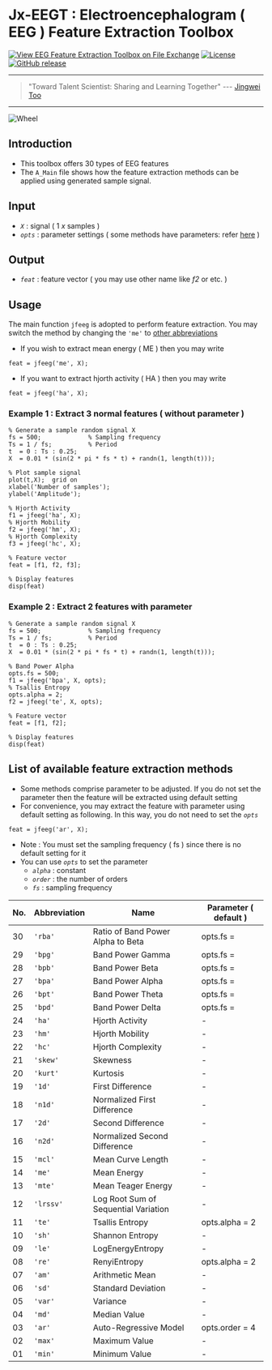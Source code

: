 # Jx-EEGT : Electroencephalogram ( EEG ) Feature Extraction Toolbox

[![View EEG Feature Extraction Toolbox on File Exchange](https://www.mathworks.com/matlabcentral/images/matlab-file-exchange.svg)](https://www.mathworks.com/matlabcentral/fileexchange/84235-eeg-feature-extraction-toolbox)
[![License](https://img.shields.io/badge/license-BSD_3-yellow.svg)](https://github.com/JingweiToo/EEG-Feature-Extraction-Toolbox/blob/main/LICENSE)
[![GitHub release](https://img.shields.io/badge/release-1.0-green.svg)](https://github.com/JingweiToo/EEG-Feature-Extraction-Toolbox)

---
> "Toward Talent Scientist: Sharing and Learning Together"
>  --- [Jingwei Too](https://jingweitoo.wordpress.com/)
---

![Wheel](https://www.mathworks.com/matlabcentral/mlc-downloads/downloads/0f34f528-fbf4-48ca-84e1-bc1080a430ad/0e019644-3a97-4f4a-b739-0ef1d84f01db/images/1607766116.JPG)


## Introduction

* This toolbox offers 30 types of EEG features 
* The `A_Main` file shows how the feature extraction methods can be applied using generated sample signal. 


## Input
* *`X`*     : signal ( 1 *x* samples )
* *`opts`*  : parameter settings ( some methods have parameters: refer [here](/README.md#list-of-available-feature-extraction-methods) )


## Output
* *`feat`* : feature vector ( you may use other name like *f2* or etc. ) 


## Usage
The main function `jfeeg` is adopted to perform feature extraction. You may switch the method by changing the `'me'` to [other abbreviations](/README.md#list-of-available-feature-extraction-methods)
* If you wish to extract mean energy ( ME ) then you may write
```code
feat = jfeeg('me', X);
```
* If you want to extract hjorth activity ( HA ) then you may write
```code
feat = jfeeg('ha', X);
```


### Example 1 : Extract 3 normal features ( without parameter )
```code 
% Generate a sample random signal X
fs = 500;             % Sampling frequency 
Ts = 1 / fs;          % Period
t  = 0 : Ts : 0.25; 
X  = 0.01 * (sin(2 * pi * fs * t) + randn(1, length(t)));

% Plot sample signal
plot(t,X);  grid on
xlabel('Number of samples');
ylabel('Amplitude');

% Hjorth Activity
f1 = jfeeg('ha', X); 
% Hjorth Mobility
f2 = jfeeg('hm', X); 
% Hjorth Complexity
f3 = jfeeg('hc', X); 

% Feature vector
feat = [f1, f2, f3];

% Display features
disp(feat)
```


### Example 2 : Extract 2 features with parameter    
```code
% Generate a sample random signal X
fs = 500;             % Sampling frequency 
Ts = 1 / fs;          % Period
t  = 0 : Ts : 0.25; 
X  = 0.01 * (sin(2 * pi * fs * t) + randn(1, length(t)));

% Band Power Alpha
opts.fs = 500;
f1 = jfeeg('bpa', X, opts); 
% Tsallis Entropy
opts.alpha = 2;
f2 = jfeeg('te', X, opts);

% Feature vector
feat = [f1, f2];

% Display features
disp(feat)
```


## List of available feature extraction methods
* Some methods comprise parameter to be adjusted. If you do not set the parameter then the feature will be extracted using default setting
* For convenience, you may extract the feature with parameter using default setting as following. In this way, you do not need to set the *`opts`* 
```code
feat = jfeeg('ar', X);
```
* Note : You must set the sampling frequency ( fs ) since there is no default setting for it
* You can use *`opts`* to set the parameter
    + *`alpha`* : constant
    + *`order`* : the number of orders
    + *`fs`*    : sampling frequency 


| No. | Abbreviation | Name                                         |  Parameter ( default )  |
|-----|--------------|----------------------------------------------|-------------------------|
| 30  | `'rba'`      | Ratio of Band Power Alpha to Beta            | opts.fs =               |
| 29  | `'bpg'`      | Band Power Gamma                             | opts.fs =               |
| 28  | `'bpb'`      | Band Power Beta                              | opts.fs =               |
| 27  | `'bpa'`      | Band Power Alpha                             | opts.fs =               |
| 26  | `'bpt'`      | Band Power Theta                             | opts.fs =               |
| 25  | `'bpd'`      | Band Power Delta                             | opts.fs =               |
| 24  | `'ha'`       | Hjorth Activity                              | -                       |
| 23  | `'hm'`       | Hjorth Mobility                              | -                       |
| 22  | `'hc'`       | Hjorth Complexity                            | -                       |
| 21  | `'skew'`     | Skewness                                     | -                       |
| 20  | `'kurt'`     | Kurtosis                                     | -                       |
| 19  | `'1d'`       | First Difference                             | -                       |
| 18  | `'n1d'`      | Normalized First Difference                  | -                       |
| 17  | `'2d'`       | Second Difference                            | -                       |
| 16  | `'n2d'`      | Normalized Second Difference                 | -                       |
| 15  | `'mcl'`      | Mean Curve Length                            | -                       |
| 14  | `'me'`       | Mean Energy                                  | -                       |
| 13  | `'mte'`      | Mean Teager Energy                           | -                       |
| 12  | `'lrssv'`    | Log Root Sum of Sequential Variation         | -                       |
| 11  | `'te'`       | Tsallis Entropy                              | opts.alpha = 2          |
| 10  | `'sh'`       | Shannon Entropy                              | -                       |
| 09  | `'le'`       | LogEnergyEntropy                             | -                       |
| 08  | `'re'`       | RenyiEntropy                                 | opts.alpha = 2          |
| 07  | `'am'`       | Arithmetic Mean                              | -                       |
| 06  | `'sd'`       | Standard Deviation                           | -                       |
| 05  | `'var'`      | Variance                                     | -                       |
| 04  | `'md'`       | Median Value                                 | -                       |
| 03  | `'ar'`       | Auto-Regressive Model                        | opts.order = 4          |
| 02  | `'max'`      | Maximum Value                                | -                       |
| 01  | `'min'`      | Minimum Value                                | -                       |



